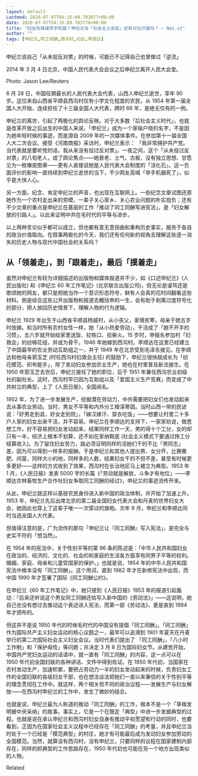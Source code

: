 ```yaml
---
layout: default
Lastmod: 2020-07-07T04:35:09.703877+00:00
date: 2020-07-07T04:35:09.703778+00:00
title: "妇女先锋或举手机器？申纪兰与「社会主义女权」还有讨论价值吗？ – Nei.st"
author: ""
tags: [申纪兰,同工同酬,西沟村,妇女,李顺达]
---
```


申纪兰说自己「从未投反对票」的时候，可能已不记得自己也曾做过「逆流」

2014 年 3 月 4 日北京，中国人民代表大会会议之后申纪兰离开人民大会堂。

Photo: Jason Lee/Reuters

6 月 28 日，中国任期最长的人民代表大会代表，山西人申纪兰逝世，享年 90 岁。这位来自山西省平顺县西沟村仅有小学文化程度的农民，从 1954 年第一届全国人大开始，连续担任了十三届全国人大代表，跨时 66 年，是绝无仅有的一例。

申纪兰的离世，引起了两极化的舆论反映。对于大多数「后社会主义时代」，也就是改革开放之后出生的中国人来说，「申纪兰」成为一个家喻户晓的名字，不是因为她年轻时候的事迹，而是源自 2009 年的一次媒体事件。在参加第十一届全国人大二次会议、接受《河南商报》采访时，申纪兰表示： 「我非常拥护共产党。当代表就是要听党的话，我从来没有投过反对票」。一夜之间，这个「从未投过反对票」的八旬老人，成了舆论焦点——她衰老、土气、古板，没有独立思想、甘愿沦为一枚橡皮图章——更有人直接说她是人民代表大会制度的「活化石」。这一负面评价的影响一直持续到申纪兰逝世的当下，不少网友高喊「举手机器死了」，似乎是大快人心。

另一方面，纪念、肯定申纪兰的声音，也出现在互联网上。一些纪念文章试图还原她作为一个农村走出来的劳模，一辈子关心家乡、关心农业问题的朴实抱负；还有不少文章的重点是申纪兰在基层的工作「推动了同工同酬写进宪法」，是「妇女解放的引路人」。以此来证明中共在毛时代的平等与进步。

以上两种言论似乎都可以成立，但也都有意无意扭曲和重构历史事实，服务于各自的政治价值取向。在叙事两极化的今天，我们还有任何新的视角去理解这些逐一消失的历史人物与现代中国社会的关系吗？

从「领着走」，到「跟着走」，最后「摸着走」
---------------------

虽然对申纪兰有较为详细描述的出版物和媒体报道并不少，如《口述申纪兰》(人民出版社) 和《申纪兰 60 年工作笔记》(北京联合出版公司)，但无论是谩骂还是歌颂她的网友，都只是把她当作一个意识形态符号，鲜有人会真的花时间翻看这些材料。倒是综合这些公开出版物和报道去概括申的一生，会有助于剥离过度符号化的部分，把人放回历史情景下，理解人物的行为逻辑。

申纪兰 1929 年出生于山西省平顺县杨威村，从小丧父，家境贫寒，母亲于她五岁时改嫁。和当时所有农村女性一样，她「从小热爱劳动」，干活成了「脱不开手的习惯」，五六岁就开始给家里送饭、拉牲口、拾柴火。15 岁时，申报名参加村「妇救会」的纺棉花组，并成为骨干。1946 年她嫁到西沟村。李顺达在这里已经建立了中国最早的农业劳动互助组之一，并于 1949 年在北京受到毛泽东接见。在李顺达和他母亲郭玉芝 (时任西沟村妇救会主任) 的鼓励下，申纪兰很快就成长为「纺花模范、织布能手」，除了发动妇女参加农业生产，她也在村里普及新法接生。在 1950 年郭玉芝去世后，申纪兰接任了她的职位，后于 1951 年兼任西沟农业初级社的副社长。这时，西沟村早已因为互助组以及「爱国主义生产竞赛」而变成了中共树立的典型，上了《人民日报》，全国闻名。

1952 年，为了进一步发展生产，挖掘潜在劳动力，中共需要把妇女们也发动起来去从事农业劳动。当时，男女不平等和内外分工根深蒂固。当时山西一带的民谚说：「好男走到县，好女走到院」，「嫁汉嫁汗、穿衣吃饭」——想要让村里二十多户人家的妇女出来干活，并不容易。申纪兰在李顺达的支持下，一家家劝说，做思想工作，好不容易把妇女发动起来，结果同样工作一天，男的得十个工分，女的却只有一半，经济上根本不划算，还不如在家纳鞋底 (社会主义模式下要通过挣工分结算收入)。为了留住妇女劳力，就必须证明同样的活她们干的不比「男同志」差，因为可以得到一样多的报酬。于是申纪兰和其他人提出男、女分开，比赛撒肥、间苗，同样大小的地，同样多的人数，结果妇女干的不但不差，甚至有时候更多更好——这样的方式收到了效果，西沟村在长治地区马上被立为典型。1953 年 1 月，《人民日报》发表 5000 字的长篇《「劳动就是解放，斗争才有地位」——李顺达农林畜牧生产合作社妇女争取同工同酬的经过》，申纪兰的事迹流传开来。

从此，申纪兰就这样以基层农民身份进入新中国的政治体制，并开始了加速上升。1953 年，申纪兰先后出席北京的第二届全国妇女代表大会和丹麦的世界妇女大会，她因此也穿上了这辈子唯一一次穿过的旗袍。次年 9 月，申纪兰和李顺达同时当选全国人大代表。

但值得注意的是，广为流传的那句「申纪兰让『同工同酬』写入宪法」，是完全与史实不符的「想当然」。

在 1954 年的宪法中，关于性别平等的第 96 条的陈述是：「中华人民共和国妇女在政治的、经济的、文化的、社会的和家庭的生活各方面享有同男子平等的权利。婚姻、家庭、母亲和儿童受国家的保护。」也就是说，1954 年的中华人民共和国宪法中根本没有「同工同酬」。这个用词，直到 1982 年才在新修宪法中出现，而中国 1990 年才签署了国际《同工同酬公约》。

在申纪兰《60 年工作笔记》中，她只提到《人民日报》1953 年的报道引起轰动：「后来还听说这个男女同工同酬还给写入新中国的《劳动法》」——这说明，她自己也没有想过去推动这个表述进入宪法，而第一部《劳动法》，更是直到 1994 年才颁布的。

但这并不是说 1950 年代的时候毛时代的中国没有提倡「同工同酬」。「同工同酬」作为国际共产主义妇女运动的核心议题之一，最早可以追溯到 1901 年夏天在丹麦举行的第二次国际社会主义妇女会议。当时代表们提出了 「同工同酬」，「八小时工作制」和「保护母性」等问题；并决定 3 月 8 日为国际妇女节。从建党开始，中国共产党妇女运动的话语中，就一直有「同工同酬」的内容，这一点可以在 1950 年代初全国妇联的各种讲话、文件中得到佐证。在 1950 年代初，当国家在农村发动生产，加速积累，要把占劳动力一半的妇女发动起来的时候，负责妇女工作的全国妇联的各级妇女干部，也在想法设法把她们一直以来秉信的关于性别平等的理念贯彻在工作中。就这样，两个相关但不同的政治议程——发展生产与妇女解放——在西沟村申纪兰的工作中，发生了微妙的结合。

也就是说，申纪兰最为人称道的推动「同工同酬」的工作，根本不是一个「草根发明被中央采纳」的故事。事实上，它是一个在既定「典型」中进一步发掘典型的过程。也就是说在承认申纪兰和西沟村妇女自身有推动平权愿望和行动的同时，也要看到，正因为在国家社会主义议程中已经存在「同工同酬」的考量，并且申纪兰当时处于一个已经是「模范典型」的村庄，她才有可能最后成为发动妇女参加劳动的全国模范。当然，就算没有西沟村，没有申纪兰，只要同样的议程在国家建制内部存在，同样的抓典型的工作思路存在，1950 年代初也可能在另一个地方出现类似的人物。

Related

